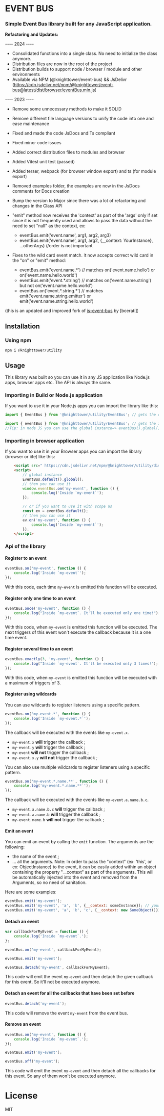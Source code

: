 

# EVENT BUS

### Simple Event Bus library built for any JavaScript application.


**Refactoring and Updates:**

---- 2024 ----
-   Consolidated functions into a single class. No need to initialize the class anymore.
-   Distribution files are now in the root of the project
-   Distribution builds to support node / browser / module and other environments
-   Available via NPM (@knighttower/event-bus) && JsDelivr (https://cdn.jsdelivr.net/npm/@knighttower/event-bus@latest/dist/browser/eventBus.min.js)

---- 2023 ----
-   Remove some unnecessary methods to make it SOLID
-   Remove different file language versions to unify the code into one and ease maintenance
-   Fixed and made the code JsDocs and Ts compliant
-   Fixed minor code issues
-   Added correct distribution files to modules and browser
-   Added Vitest unit test (passed)
-   Added terser, webpack (for browser window export) and ts (for module export)
-   Removed examples folder, the examples are now in the JsDocs comments for Docs creation
-   Bump the version to Major since there was a lot of refactoring and changes in the Class API
-   "emit" method now receives the 'context' as part of the 'args' only if set since it is not frequently used and allows to pass the data without the need to set "null" as the context, ex:

    -   eventBus.emit('event.name', arg1, arg2, arg3)
    -   eventBus.emit('event.name', arg1, arg2, {\_\_context: YourInstance}, ...otherArgs) //order is not important

-   Fixes to the wild card event match. It now accepts correct wild card in the "on" or "emit" method:
    -   eventBus.emit('event.name.\*') // matches on('event.name.hello') or on('event.name.hello.world')
    -   eventBus.emit('event.\*.string') // matches on('event.name.string') but not on('event.name.hello.world')
    -   eventBus.on('event.\*.string.\*') // matches emit('event.name.string.emitter') or emit('event.name.string.hello.world')

(this is an updated and improved fork of [js-event-bus](https://github.com/bcerati/js-event-bus/tree/main) by [bcerati])

## Installation

### Using npm

```
npm i @knighttower/utility
```


## Usage

This library was built so you can use it in any JS application like Node.js apps, browser apps etc. The API is always the same.

### Importing in Build or Node.js application

If you want to use it in your Node.js apps you can import the library like this:

```js
import { EventBus } from '@knighttower/utility/EventBus'; // gets the class

import { eventBus } from '@knighttower/utility/EventBus'; // gets the instance
//Tip: in node JS you can use the global instance=> eventBus().global();
```

### Importing in browser application

If you want to use it in your Browser apps you can import the library (browser or iife) like this:

```html
    <script src=" https://cdn.jsdelivr.net/npm/@knighttower/utility/dist/browser/EventBus.min.js "></script>
    <script>
        // global instance
        EventBus.default().global();
        // then you can use it
        window.eventBus.on('my-event', function () {
            console.log('Inside `my-event`');
        });

        // or if you want to use it with scope as 
        const ev = eventBus.default();
        // then you can use it
        ev.on('my-event', function () {
            console.log('Inside `my-event`');
        });
    </script>
```

### Api of the library

#### Register to an event

```js
eventBus.on('my-event', function () {
    console.log('Inside `my-event`');
});
```

With this code, each time `my-event` is emitted this function will be executed.

#### Register only one time to an event

```js
eventBus.once('my-event', function () {
    console.log("Inside `my-event`. It'll be executed only one time!");
});
```

With this code, when `my-event` is emitted this function will be executed. The next triggers of this event won't execute the callback because it is a one time event.

#### Register several time to an event

```js
eventBus.exactly(3, 'my-event', function () {
    console.log("Inside `my-event`. It'll be executed only 3 times!");
});
```

With this code, when `my-event` is emitted this function will be executed with a maximum of triggers of 3.

#### Register using wildcards

You can use wildcards to register listeners using a specific pattern.

```js
eventBus.on('my-event.*', function () {
    console.log('Inside `my-event.*`');
});
```

The callback will be executed with the events like `my-event.x`.

-   `my-event.x` **will** trigger the callback ;
-   `my-event.y` **will** trigger the callback ;
-   `my-event` **will not** trigger the callback ;
-   `my-event.x.y` **will not** trigger the callback ;

You can also use multiple wildcards to register listeners using a specific pattern.

```js
eventBus.on('my-event.*.name.**', function () {
    console.log('my-event.*.name.**`');
});
```

The callback will be executed with the events like `my-event.a.name.b.c`.

-   `my-event.a.name.b.c` **will** trigger the callback ;
-   `my-event.a.name.b` **will** trigger the callback ;
-   `my-event.name.b` **will not** trigger the callback ;

#### Emit an event

You can emit an event by calling the `emit` function. The arguments are the following:

-   the name of the event ;
-   ... all the arguments.
Note: In order to pass the "context" (ex: 'this', or ex: ObjectInstance) to the event, it can be easily added within an object containing the property "__context" as part of the arguments. This will be automatically injected into the event and removed from the Arguments, so no need of sanitation.

Here are some examples:

```js
eventBus.emit('my-event');
eventBus.emit('my-event', 'a', 'b', {__context: someInstance}); // your callback sould be function (a, b) { ... }
eventBus.emit('my-event', 'a', 'b', 'c', {__context: new SomeObject()}); // your callback sould be function (a, b) { ... } and `this` will be set to the context of `SomeObject`. Order is not important.
```

#### Detach an event

```js
var callbackForMyEvent = function () {
    console.log('Inside `my-event`.');
};

eventBus.on('my-event', callbackForMyEvent);

eventBus.emit('my-event');

eventBus.detach('my-event', callbackForMyEvent);
```

This code will emit the event `my-event` and then detach the given callback for this event. So it'll not be executed anymore.

#### Detach an event for all the callbacks that have been set before

```js
eventBus.detach('my-event');
```

This code will remove the event `my-event` from the event bus.

#### Remove an event

```js
eventBus.on('my-event', function () {
    console.log('Inside `my-event`.');
});

eventBus.emit('my-event');

eventBus.off('my-event');
```

This code will emit the event `my-event` and then detach all the callbacks for this event. So any of them won't be executed anymore.

# License

MIT
